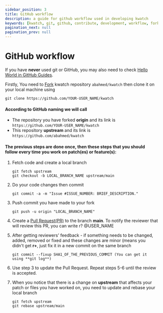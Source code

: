 ```yaml
---
sidebar_position: 3
title: GitHub workflow
description: a guide for github workflow used in developing kwatch
keywords: [kwatch, git, github, contribute, development, workflow, fork]
pagination_next: null
pagination_prev: null
---
```

# GitHub workflow

If you have **never** used git or GitHub, you may also need to check [Hello World in GitHub Guides](https://guides.github.com/activities/hello-world/).

Firstly, You need to [Fork](https://help.github.com/articles/fork-a-repo/) kwatch repository `abahmed/kwatch` then clone it on your local machine using

`git clone https://github.com/YOUR-USER_NAME/kwatch `

#### According to GitHub naming we will call

+ The repository you have forked **origin** and its link is `https://github.com/YOUR-USER_NAME/kwatch `
+ This repository **upstream** and its link is `https://github.com/abahmed/kwatch `

#### The previous steps are done once, then these steps that you should follow every time you work on patch(es) or feature(s):


1. Fetch code and create a local branch

    ```
    git fetch upstream
    git checkout -b LOCAL_BRANCH_NAME upstream/main
    ```

2. Do your code changes then commit

    ```
    git commit -a -m "Issue #ISSUE_NUMBER: BRIEF_DESCRIPTION."
    ```

3. Push commit you have made to your fork

    ```
    git push -u origin "LOCAL_BRANCH_NAME"
    ```

4. Create a [Pull Request(PR)](https://help.github.com/articles/using-pull-requests/) to the branch **main**. To notify the reviewer that will review this PR, you can write r? @USER_NAME

5. After getting reviewers' feedback - if something needs to be changed, added, removed or fixed and these changes  are minor (means you didn't get **r+**, just fix it in a new commit on the same branch

    ```
    git commit --fixup SHA1_OF_THE_PREVIOUS_COMMIT (You can get it using **git log**)
    ```

6. Use step 3 to update the Pull Request. Repeat steps 5-6 until the review is accepted.

7. When you notice that there is a change on **upstream** that affects your patch or files you have worked on, you need to update and rebase your local branch

    ```
    git fetch upstream
    git rebase upstream/main
    ```